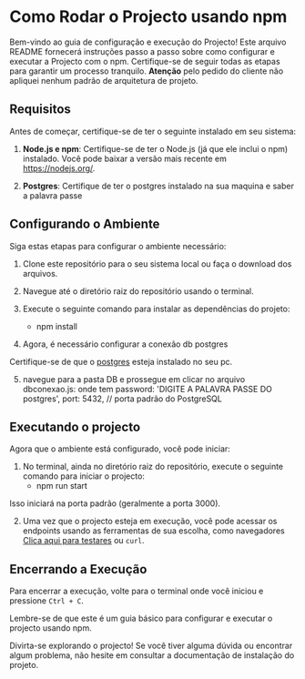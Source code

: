 # Como Rodar  o Projecto usando npm

Bem-vindo ao guia de configuração e execução do Projecto! Este arquivo README fornecerá instruções passo a passo sobre como configurar e executar a  Projecto com  o npm. Certifique-se de seguir todas as etapas para garantir um processo tranquilo.
**Atenção** pelo pedido do cliente não apliquei nenhum padrão de arquitetura de projeto.

## Requisitos

Antes de começar, certifique-se de ter o seguinte instalado em seu sistema:

1. **Node.js e npm**: Certifique-se de ter o Node.js (já que ele inclui o npm) instalado. Você pode baixar a versão mais recente em https://nodejs.org/.

 

3. **Postgres**: Certifique de ter o postgres instalado na sua maquina e saber a palavra passe
## Configurando o Ambiente

Siga estas etapas para configurar o ambiente necessário:

1. Clone este repositório para o seu sistema local ou faça o download dos arquivos.

2. Navegue até o diretório raiz do repositório usando o terminal.

3. Execute o seguinte comando para instalar as dependências do projeto:
    * npm install    
4. Agora, é necessário  configurar a conexão db postgres

Certifique-se de que o [postgres](https://www.postgresql.org/download/) esteja instalado no seu pc.

5. navegue para a pasta DB e prossegue em clicar no arquivo dbconexao.js: onde tem password: 'DIGITE A PALAVRA PASSE DO postgres',  port: 5432, // porta padrão do PostgreSQL

## Executando o projecto

Agora que o ambiente está configurado, você pode iniciar:

1. No terminal, ainda no diretório raiz do repositório, execute o seguinte comando para iniciar o projecto:
    * npm run start
   
Isso iniciará na porta padrão (geralmente a porta 3000).

2. Uma vez que o projecto esteja em execução, você pode acessar os endpoints  usando as ferramentas de sua escolha, como navegadores [Clica aqui para testares](http://localhost:3000/) ou `curl`.

## Encerrando a Execução

Para encerrar a execução, volte para o terminal onde você iniciou  e pressione `Ctrl + C`.

Lembre-se de que este é um guia básico para configurar e executar o projecto usando npm. 

Divirta-se explorando  o projecto! Se você tiver alguma dúvida ou encontrar algum problema, não hesite em consultar a documentação de instalação do projeto.


